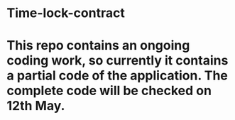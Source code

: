 # Time-lock-contract

# This repo contains an ongoing coding work, so currently it contains a partial code of the application. The complete code will be checked on 12th May.
